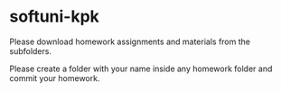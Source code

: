 # softuni-kpk

Please download homework assignments and materials from the subfolders.

Please create a folder with your name inside any homework folder and commit your homework.


